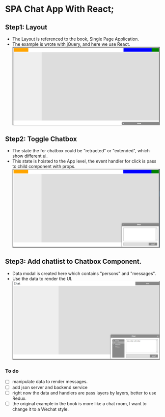 # SPA Chat App With React;



## Step1: Layout
- The Layout is referenced to the book, Single Page Application.
- The example is wrote with jQuery, and here we use React.
![layout](public/imgs/Step1_Layout.png?raw=true "layout")

## Step2: Toggle Chatbox
- The state the for chatbox could be "retracted" or "extended", which show different ui.
- This state is hoisted to the App level, the event handler for click is pass to child component with props. 
![chatbox_toggle](public/imgs/Step2_ToggleChatBox.png?raw=true "chatbox")

## Step3: Add chatlist to Chatbox Component.
- Data modal is created here which contains "persons" and "messages".
- Use the data to render the UI.
![friendslist_message_log](public/imgs/Step3_Combine_friends_with_message_log.png?raw=true "friendslist_message_log")

### To do 
- [ ] manipulate data to render messages.
- [ ] add json server and backend service
- [ ] right now the data and handlers are pass layers by layers, better to use Redux.
- [ ] the original example in the book is more like a chat room, I want to change it to a Wechat style.
